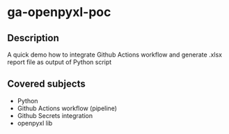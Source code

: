 # ga-openpyxl-poc

## Description
A quick demo how to integrate Github Actions workflow and generate .xlsx report file as output of Python script

## Covered subjects

- Python
- Github Actions workflow (pipeline)
- Github Secrets integration
- openpyxl lib